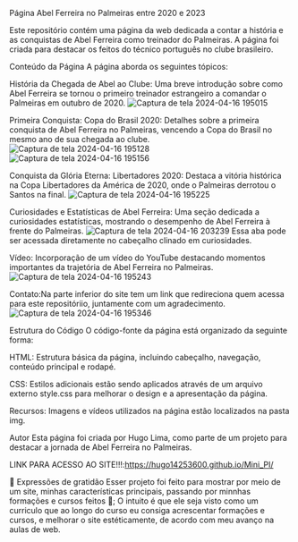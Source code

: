 Página Abel Ferreira no Palmeiras entre 2020 e 2023

Este repositório contém uma página da web dedicada a contar a história e as conquistas de Abel Ferreira como treinador do Palmeiras. A página foi criada para destacar os feitos do técnico português no clube brasileiro.

Conteúdo da Página
A página aborda os seguintes tópicos:

História da Chegada de Abel ao Clube: Uma breve introdução sobre como Abel Ferreira se tornou o primeiro treinador estrangeiro a comandar o Palmeiras em outubro de 2020.
![Captura de tela 2024-04-16 195015](https://github.com/hugo14253600/Mini_PI/assets/162808170/8876ade6-3e54-476b-8faa-c635cd768eb4)




Primeira Conquista: Copa do Brasil 2020: Detalhes sobre a primeira conquista de Abel Ferreira no Palmeiras, vencendo a Copa do Brasil no mesmo ano de sua chegada ao clube.
![Captura de tela 2024-04-16 195128](https://github.com/hugo14253600/Mini_PI/assets/162808170/4ce610b9-3208-4f48-84b1-b961006a4d34)
![Captura de tela 2024-04-16 195156](https://github.com/hugo14253600/Mini_PI/assets/162808170/f2851a11-014f-4fce-997c-224d6091cc0a)






Conquista da Glória Eterna: Libertadores 2020: Destaca a vitória histórica na Copa Libertadores da América de 2020, onde o Palmeiras derrotou o Santos na final.
![Captura de tela 2024-04-16 195225](https://github.com/hugo14253600/Mini_PI/assets/162808170/be08d7fc-c515-458c-8a3b-7a254e57c6d1)




Curiosidades e Estatísticas de Abel Ferreira: Uma seção dedicada a curiosidades estatísticas, mostrando o desempenho de Abel Ferreira à frente do Palmeiras.
![Captura de tela 2024-04-16 203239](https://github.com/hugo14253600/Mini_PI/assets/162808170/99390a8f-ca43-4191-9900-d2b8cbf71c6c)
Essa aba pode ser acessada diretamente no cabeçalho clinado em curiosidades.




Vídeo: Incorporação de um vídeo do YouTube destacando momentos importantes da trajetória de Abel Ferreira no Palmeiras.
![Captura de tela 2024-04-16 195243](https://github.com/hugo14253600/Mini_PI/assets/162808170/e16ab043-5c7b-419a-a40f-852eeaeba96d)




Contato:Na parte inferior do site tem um link que redireciona quem acessa para este repositóriio, juntamente com um agradecimento.
![Captura de tela 2024-04-16 195346](https://github.com/hugo14253600/Mini_PI/assets/162808170/5a862fb6-6242-4f84-b764-f82deefd071d)



Estrutura do Código
O código-fonte da página está organizado da seguinte forma:

HTML: Estrutura básica da página, incluindo cabeçalho, navegação, conteúdo principal e rodapé.

CSS: Estilos adicionais estão sendo aplicados através de um arquivo externo style.css para melhorar o design e a apresentação da página.

Recursos: Imagens e vídeos utilizados na página estão localizados na pasta img.

Autor
Esta página foi criada por Hugo Lima, como parte de um projeto para destacar a jornada de Abel Ferreira no Palmeiras.

LINK PARA ACESSO AO SITE!!!:https://hugo14253600.github.io/Mini_PI/

🎁 Expressões de gratidão Esser projeto foi feito para mostrar por meio de um site, minhas características principais, passando por minnhas formações e cursos feitos 📢; O intuito é que ele seja visto como um curriculo que ao longo do curso eu consiga acrescentar formações e cursos, e melhorar o site estéticamente, de acordo com meu avanço na aulas de web.
